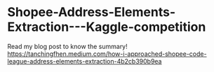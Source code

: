 # Shopee-Address-Elements-Extraction---Kaggle-competition
Read my blog post to know the summary! https://tanchingfhen.medium.com/how-i-approached-shopee-code-league-address-elements-extraction-4b2cb390b9ea
